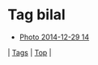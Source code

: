 <!--
title: Tag bilal
date: 2020-06-28T15:26:58.397Z
tags:
-->
# Tag bilal

 * [Photo 2014-12-29 14](106512686439.md)

| [Tags](tags.md) | [Top](index.md) |
